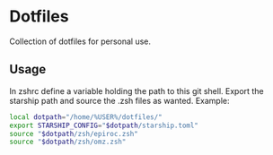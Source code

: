 # Dotfiles

Collection of dotfiles for personal use.

## Usage


In zshrc define a variable holding the path to this git shell. Export the
starship path and source the .zsh files as wanted. Example:
```zsh
local dotpath="/home/%USER%/dotfiles/"
export STARSHIP_CONFIG="$dotpath/starship.toml"
source "$dotpath/zsh/epiroc.zsh"
source "$dotpath/zsh/omz.zsh"
```

